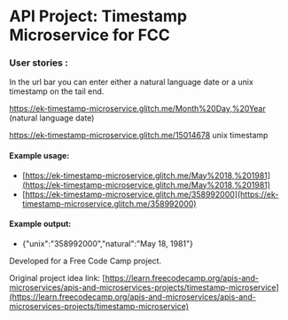 
# API Project: Timestamp Microservice for FCC

### User stories :

In the url bar you can enter either a natural language date or a unix timestamp on the tail end.

https://ek-timestamp-microservice.glitch.me/Month%20Day,%20Year (natural language date)

https://ek-timestamp-microservice.glitch.me/15014678 unix timestamp

#### Example usage:
* [https://ek-timestamp-microservice.glitch.me/May%2018,%201981](https://ek-timestamp-microservice.glitch.me/May%2018,%201981)
* [https://ek-timestamp-microservice.glitch.me/358992000](https://ek-timestamp-microservice.glitch.me/358992000)

#### Example output:
* {"unix":"358992000","natural":"May 18, 1981"}

Developed for a Free Code Camp project.

Original project idea link:
[https://learn.freecodecamp.org/apis-and-microservices/apis-and-microservices-projects/timestamp-microservice](https://learn.freecodecamp.org/apis-and-microservices/apis-and-microservices-projects/timestamp-microservice)

